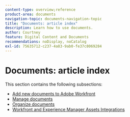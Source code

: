 ```yaml
---
content-type: overview;reference
product-area: documents
navigation-topic: documents-navigation-topic
title: "Documents: article index"
description: Learn how to use documents.
author: Courtney
feature: Digital Content and Documents
recommendations: noDisplay, noCatalog
exl-id: 75635712-c237-4a83-9ab0-fe37c8069284
---
```

# Documents: article index

<!-- Audited: 1/2024 -->

This section contains the following subsections:

* [Add new documents to Adobe Workfront](../documents/adding-documents-to-workfront/add-new-documents-to-workfront.md) 
* [Manage documents](../documents/managing-documents/manage-documents.md) 
* [Organize documents](../documents/organizing-documents/organize-documents.md) 
* [Workfront and Experience Manager Assets Integrations](../documents/workfront-and-experience-manager-integrations/wf-experience-manager-integrations.md)
